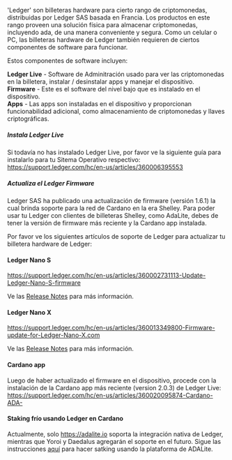 'Ledger' son billeteras hardware para cierto rango de criptomonedas, distribuidas por Ledger SAS basada en Francia.
Los productos en este rango proveen una solución física para almacenar criptomonedas, incluyendo ada, de una manera conveniente y segura.
Como un celular o PC, las billeteras hardware de Ledger también requieren de ciertos componentes de software para funcionar.

Estos componentes de software incluyen:  
  
**Ledger Live** - Software de Adminitración usado para ver las criptomonedas en la billetera, instalar / desinstalar apps y manejar el dispositivo.  
**Firmware** - Este es el software del nivel bajo que es instalado en el dispositivo.  
**Apps** - Las apps son instaladas en el dispositivo y proporcionan funcionabilidad adicional, como almacenamiento de criptomonedas y llaves criptográficas.  

##### Instala Ledger Live

Si todavía no has instalado Ledger Live, por favor ve la siguiente guía para instalarlo para tu Sitema Operativo respectivo:  
https://support.ledger.com/hc/en-us/articles/360006395553

##### Actualiza el Ledger Firmware

Ledger SAS ha publicado una actualización de firmware (versión 1.6.1) la cual brinda soporte para la red de Cardano en la era Shelley.
Para poder usar tu Ledger con clientes de billeteras Shelley, como AdaLite, debes de tener la versión de firmware más reciente y la Cardano app instalada.

Por favor ve los siguientes artículos de soporte de Ledger para actualizar tu billetera hardware de Ledger:

#### Ledger Nano S
https://support.ledger.com/hc/en-us/articles/360002731113-Update-Ledger-Nano-S-firmware

Ve las [Release Notes](https://support.ledger.com/hc/en-us/articles/360010446000-Ledger-Nano-S-firmware-release-notes) para más información.

#### Ledger Nano X

https://support.ledger.com/hc/en-us/articles/360013349800-Firmware-update-for-Ledger-Nano-X.com

Ve las [Release Notes](https://support.ledger.com/hc/en-us/articles/360014980580) para más información.

#### Cardano app

Luego de haber actualizado el firmware en el dispositivo, procede con la instalación de la Cardano app más reciente (version 2.0.3) de Ledger Live:  
https://support.ledger.com/hc/en-us/articles/360020095874-Cardano-ADA-

#### Staking frío usando Ledger en Cardano

Actualmente, solo https://adalite.io soporta la integración nativa de Ledger, mientras que Yoroi y Daedalus agregarán el soporte en el futuro. Sigue las instrucciones [aquí](https://github.com/vacuumlabs/adalite/wiki) para hacer satking usando la plataforma de ADALite.
